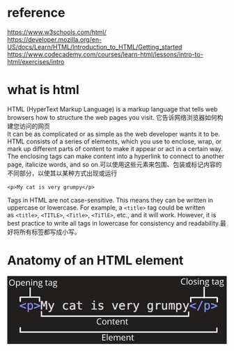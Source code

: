 # reference
https://www.w3schools.com/html/  
https://developer.mozilla.org/en-US/docs/Learn/HTML/Introduction_to_HTML/Getting_started  
https://www.codecademy.com/courses/learn-html/lessons/intro-to-html/exercises/intro  

# what is html
HTML (HyperText Markup Language) is a markup language that tells web browsers how to structure the web pages you visit. 它告诉网络浏览器如何构建您访问的网页  
It can be as complicated or as simple as the web developer wants it to be. HTML consists of a series of elements, which you use to enclose, wrap, or mark up different parts of content to make it appear or act in a certain way. The enclosing tags can make content into a hyperlink to connect to another page, italicize words, and so on.可以使用这些元素来包围、包装或标记内容的不同部分，以使其以某种方式出现或运行  

```
<p>My cat is very grumpy</p>
```
Tags in HTML are not case-sensitive. This means they can be written in uppercase or lowercase. For example, a `<title>` tag could be written as `<title>`, `<TITLE>`, `<Title>`, `<TiTlE>`, etc., and it will work. However, it is best practice to write all tags in lowercase for consistency and readability.最好将所有标签都写成小写。

# Anatomy of an HTML element
![](../img/HTML_started-20221206-1.png)  
